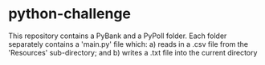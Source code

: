 # python-challenge
This repository contains a PyBank and a PyPoll folder.
Each folder separately contains a 'main.py' file which:
a) reads in a .csv file from the 'Resources' sub-directory; and
b) writes a .txt file into the current directory

